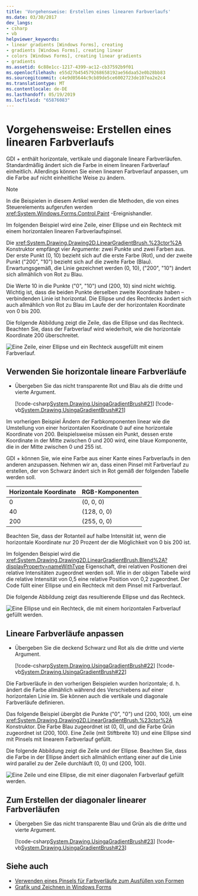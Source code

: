 ```yaml
---
title: 'Vorgehensweise: Erstellen eines linearen Farbverlaufs'
ms.date: 03/30/2017
dev_langs:
- csharp
- vb
helpviewer_keywords:
- linear gradients [Windows Forms], creating
- gradients [Windows Forms], creating linear
- colors [Windows Forms], creating linear gradients
- gradients
ms.assetid: 6c88e1cc-1217-4399-ac12-cb37592b9f01
ms.openlocfilehash: e55d27b454579268658192ae56daa52e0b28bb83
ms.sourcegitcommit: c4e9d05644c9cb89de5ce6002723de107ea2e2c4
ms.translationtype: MT
ms.contentlocale: de-DE
ms.lasthandoff: 05/19/2019
ms.locfileid: "65876083"
---
```

# <a name="how-to-create-a-linear-gradient"></a>Vorgehensweise: Erstellen eines linearen Farbverlaufs
GDI + enthält horizontale, vertikale und diagonale lineare Farbverläufen. Standardmäßig ändert sich die Farbe in einem linearen Farbverlauf einheitlich. Allerdings können Sie einen linearen Farbverlauf anpassen, um die Farbe auf nicht einheitliche Weise zu ändern.  

> [!NOTE]
> In die Beispielen in diesem Artikel werden die Methoden, die von eines Steuerelements aufgerufen werden <xref:System.Windows.Forms.Control.Paint> -Ereignishandler.  

Im folgenden Beispiel wird eine Zeile, einer Ellipse und ein Rechteck mit einem horizontalen linearen Farbverlaufspinsel.  
  
Die <xref:System.Drawing.Drawing2D.LinearGradientBrush.%23ctor%2A> Konstruktor empfängt vier Argumente: zwei Punkte und zwei Farben aus. Der erste Punkt (0, 10) bezieht sich auf die erste Farbe (Rot), und der zweite Punkt ("200", "10") bezieht sich auf die zweite Farbe (Blau). Erwartungsgemäß, die Linie gezeichnet werden (0, 10), ("200", "10") ändert sich allmählich von Rot zu Blau.  
  
 Die Werte 10 in die Punkte ("0", "10") und (200, 10) sind nicht wichtig. Wichtig ist, dass die beiden Punkte derselben zweite Koordinate haben – verbindenden Linie ist horizontal. Die Ellipse und des Rechtecks ändert sich auch allmählich von Rot zu Blau im Laufe der der horizontalen Koordinate von 0 bis 200.  
  
 Die folgende Abbildung zeigt die Zeile, das die Ellipse und das Rechteck. Beachten Sie, dass der Farbverlauf wird wiederholt, wie die horizontale Koordinate 200 überschreitet.  
  
 ![Eine Zeile, einer Ellipse und ein Rechteck ausgefüllt mit einem Farbverlauf.](./media/how-to-create-a-linear-gradient/gradient-line-ellipse-rectangle.png)  
  
## <a name="to-use-horizontal-linear-gradients"></a>Verwenden Sie horizontale lineare Farbverläufe  
  
- Übergeben Sie das nicht transparente Rot und Blau als die dritte und vierte Argument.  
  
     [!code-csharp[System.Drawing.UsingaGradientBrush#21](~/samples/snippets/csharp/VS_Snippets_Winforms/System.Drawing.UsingaGradientBrush/CS/Class1.cs#21)]
     [!code-vb[System.Drawing.UsingaGradientBrush#21](~/samples/snippets/visualbasic/VS_Snippets_Winforms/System.Drawing.UsingaGradientBrush/VB/Class1.vb#21)]  
  
 Im vorherigen Beispiel Ändern der Farbkomponenten linear wie die Umstellung von einer horizontalen Koordinate 0 auf eine horizontale Koordinate von 200. Beispielsweise müssen ein Punkt, dessen erste Koordinate in der Mitte zwischen 0 und 200 wird, eine blaue Komponente, die in der Mitte zwischen 0 und 255 ist.  
  
 GDI + können Sie, wie eine Farbe aus einer Kante eines Farbverlaufs in den anderen anzupassen. Nehmen wir an, dass einen Pinsel mit Farbverlauf zu erstellen, der von Schwarz ändert sich in Rot gemäß der folgenden Tabelle werden soll.  
  
|Horizontale Koordinate|RGB-Komponenten|  
|---------------------------|--------------------|  
|0|(0, 0, 0)|  
|40|(128, 0, 0)|  
|200|(255, 0, 0)|  
  
 Beachten Sie, dass der Rotanteil auf halbe Intensität ist, wenn die horizontale Koordinate nur 20 Prozent der die Möglichkeit von 0 bis 200 ist.  
  
 Im folgenden Beispiel wird die <xref:System.Drawing.Drawing2D.LinearGradientBrush.Blend%2A?displayProperty=nameWithType> Eigenschaft, drei relativen Positionen drei relative Intensitäten zugeordnet werden soll. Wie in der obigen Tabelle wird die relative Intensität von 0,5 eine relative Position von 0,2 zugeordnet. Der Code füllt einer Ellipse und ein Rechteck mit dem Pinsel mit Farbverlauf.  
  
 Die folgende Abbildung zeigt das resultierende Ellipse und das Rechteck.  
  
 ![Eine Ellipse und ein Rechteck, die mit einem horizontalen Farbverlauf gefüllt werden.](./media/how-to-create-a-linear-gradient/gradient-ellipse-rectangle.png)  

## <a name="to-customize-linear-gradients"></a>Lineare Farbverläufe anpassen  
  
- Übergeben Sie die deckend Schwarz und Rot als die dritte und vierte Argument.  
  
     [!code-csharp[System.Drawing.UsingaGradientBrush#22](~/samples/snippets/csharp/VS_Snippets_Winforms/System.Drawing.UsingaGradientBrush/CS/Class1.cs#22)]
     [!code-vb[System.Drawing.UsingaGradientBrush#22](~/samples/snippets/visualbasic/VS_Snippets_Winforms/System.Drawing.UsingaGradientBrush/VB/Class1.vb#22)]  
  
 Die Farbverläufe in den vorherigen Beispielen wurden horizontale; d. h. ändert die Farbe allmählich während des Verschiebens auf einer horizontalen Linie im. Sie können auch die vertikale und diagonale Farbverläufe definieren.  
  
 Das folgende Beispiel übergibt die Punkte ("0", "0") und (200, 100), um eine <xref:System.Drawing.Drawing2D.LinearGradientBrush.%23ctor%2A> Konstruktor. Die Farbe Blau zugeordnet ist (0, 0), und die Farbe Grün zugeordnet ist (200, 100). Eine Zeile (mit Stiftbreite 10) und eine Ellipse sind mit Pinsels mit linearem Farbverlauf gefüllt.  
  
 Die folgende Abbildung zeigt die Zeile und der Ellipse. Beachten Sie, dass die Farbe in der Ellipse ändert sich allmählich entlang einer auf die Linie wird parallel zu der Zeile durchläuft (0, 0) und (200, 100).  
  
 ![Eine Zeile und eine Ellipse, die mit einer diagonalen Farbverlauf gefüllt werden.](./media/how-to-create-a-linear-gradient/gradient-line-ellipse.png)  
  
## <a name="to-create-diagonal-linear-gradients"></a>Zum Erstellen der diagonaler linearer Farbverläufen  
  
- Übergeben Sie das nicht transparente Blau und Grün als die dritte und vierte Argument.  
  
     [!code-csharp[System.Drawing.UsingaGradientBrush#23](~/samples/snippets/csharp/VS_Snippets_Winforms/System.Drawing.UsingaGradientBrush/CS/Class1.cs#23)]
     [!code-vb[System.Drawing.UsingaGradientBrush#23](~/samples/snippets/visualbasic/VS_Snippets_Winforms/System.Drawing.UsingaGradientBrush/VB/Class1.vb#23)]  
  
## <a name="see-also"></a>Siehe auch

- [Verwenden eines Pinsels für Farbverläufe zum Ausfüllen von Formen](using-a-gradient-brush-to-fill-shapes.md)
- [Grafik und Zeichnen in Windows Forms](graphics-and-drawing-in-windows-forms.md)
